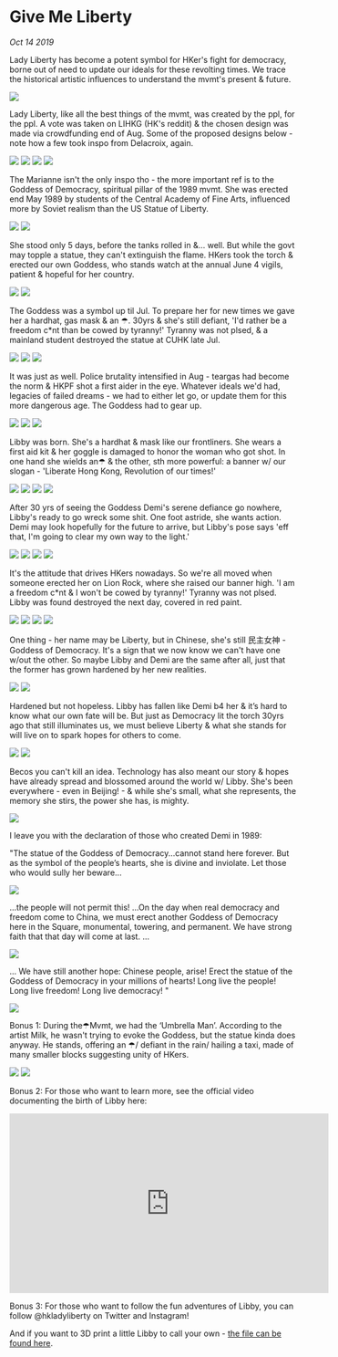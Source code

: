 # Give Me Liberty
*Oct 14 2019*

Lady Liberty has become a potent symbol for HKer's fight for democracy, borne out of need to update our ideals for these revolting times. We trace the historical artistic influences to understand the mvmt's present & future.

![](images/thread31/t31-p1.jpg)

Lady Liberty, like all the best things of the mvmt, was created by the ppl, for the ppl. A vote was taken on LIHKG (HK's reddit) & the chosen design was made via crowdfunding end of Aug. Some of the proposed designs below - note how a few took inspo from Delacroix, again.

![](images/thread31/t31-p2.jpg)
![](images/thread31/t31-p3.jpg)
![](images/thread31/t31-p4.jpg)
![](images/thread31/t31-p5.jpg)

The Marianne isn't the only inspo tho - the more important ref is to the Goddess of Democracy, spiritual pillar of the 1989 mvmt. She was erected end May 1989 by students of the Central Academy of Fine Arts, influenced more by Soviet realism than the US Statue of Liberty.

![](images/thread31/t31-p6.jpg)
![](images/thread31/t31-p7.jpg)

She stood only 5 days, before the tanks rolled in &... well. But while the govt may topple a statue, they can't extinguish the flame. HKers took the torch & erected our own Goddess, who stands watch at the annual June 4 vigils, patient & hopeful for her country.

![](images/thread31/t31-p8.png)
![](images/thread31/t31-p9.jpg)

The Goddess was a symbol up til Jul. To prepare her for new times we gave her a hardhat, gas mask & an ☂. 30yrs & she's still defiant, 'I'd rather be a freedom c\*nt than be cowed by tyranny!' Tyranny was not plsed, & a mainland student destroyed the statue at CUHK late Jul.

![](images/thread31/t31-p10.jpg)
![](images/thread31/t31-p11.jpg)
![](images/thread31/t31-p12.jpg)

It was just as well. Police brutality intensified in Aug - teargas had become the norm & HKPF shot a first aider in the eye. Whatever ideals we'd had, legacies of failed dreams - we had to either let go, or update them for this more dangerous age. The Goddess had to gear up. 

![](images/thread5/t5-p12.jpg)
![](images/thread31/t31-p13.jpg)
![](images/thread5/t5-p13.jpg)

Libby was born. She's a hardhat & mask like our frontliners. She wears a first aid kit & her goggle is damaged to honor the woman who got shot. In one hand she wields an☂ & the other, sth more powerful: a banner w/ our slogan - 'Liberate Hong Kong, Revolution of our times!'

![](images/thread31/t31-p14.jpg)
![](images/thread31/t31-p15.jpg)
![](images/thread31/t31-p16.jpg)
![](images/thread31/t31-p17.jpg)

After 30 yrs of seeing the Goddess Demi's serene defiance go nowhere, Libby's ready to go wreck some shit. One foot astride, she wants action. Demi may look hopefully for the future to arrive, but Libby's pose says 'eff that, I'm going to clear my own way to the light.' 

![](images/thread31/t31-p18.jpg)
![](images/thread31/t31-p19.jpg)
![](images/thread31/t31-p20.jpg)
![](images/thread31/t31-p21.jpg)

It's the attitude that drives HKers nowadays. So we're all moved when someone erected her on Lion Rock, where she raised our banner high. 'I am a freedom c\*nt & I won't be cowed by tyranny!' Tyranny was not plsed. Libby was found destroyed the next day, covered in red paint.

![](images/thread31/t31-p22.jpg)
![](images/thread31/t31-p23.jpg)
![](images/thread31/t31-p24.jpg)
![](images/thread31/t31-p25.jpg)

One thing - her name may be Liberty, but in Chinese, she's still 民主女神 - Goddess of Democracy. It's a sign that we now know we can't have one w/out the other. So maybe Libby and Demi are the same after all, just that the former has grown hardened by her new realities.

![](images/thread31/t31-p26.jpg)
![](images/thread31/t31-p27.jpg)

Hardened but not hopeless. Libby has fallen like Demi b4 her & it’s hard to know what our own fate will be. But just as Democracy lit the torch 30yrs ago that still illuminates us, we must believe Liberty & what she stands for will live on to spark hopes for others to come.

![](images/thread31/t31-p28.jpg)
![](images/thread31/t31-p29.jpg)

Becos you can't kill an idea. Technology has also meant our story & hopes have already spread and blossomed around the world w/ Libby. She's been everywhere - even in Beijing! - & while she's small, what she represents, the memory she stirs, the power she has, is mighty.

![](images/thread31/t31-p30.jpg)

I leave you with the declaration of those who created Demi in 1989: 

"The statue of the Goddess of Democracy...cannot stand here forever. But as the symbol of the people’s hearts, she is divine and inviolate. Let those who would sully her beware... 

![](images/thread31/t31-p31.jpg)

...the people will not permit this! ...On the day when real democracy and freedom come to China, we must erect another Goddess of Democracy here in the Square, monumental, towering, and permanent. We have strong faith that that day will come at last. ...

![](images/thread31/t31-p32.jpg)

... We have still another hope: Chinese people, arise! Erect the statue of the Goddess of Democracy in your millions of hearts! Long live the people! Long live freedom! Long live democracy! "

![](images/thread31/t31-p33.jpg)

Bonus 1: During the☂Mvmt, we had the ‘Umbrella Man’. According to the artist Milk, he wasn't trying to evoke the Goddess, but the statue kinda does anyway. He stands, offering an ☂/ defiant in the rain/ hailing a taxi, made of many smaller blocks suggesting unity of HKers.

![](images/thread31/t31-p34.jpg)
![](images/thread31/t31-p35.jpg)

Bonus 2: For those who want to learn more, see the official video documenting the birth of Libby here:

<iframe width="560" height="315" src="https://www.youtube.com/embed/hipliQ_LRd8" frameborder="0" allow="accelerometer; autoplay; encrypted-media; gyroscope; picture-in-picture" allowfullscreen></iframe>

Bonus 3: For those who want to follow the fun adventures of Libby, you can follow @hkladyliberty on Twitter and Instagram! 

And if you want to 3D print a little Libby to call your own - [the file can be found here](https://www.thingiverse.com/thing:3861546).

